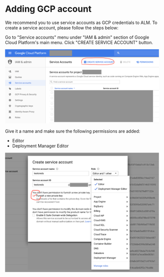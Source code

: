# Adding GCP account

We recommend you to use service accounts as GCP credentials to ALM. To create a service account, please follow the steps below:

Go to "Service accounts" menu under "IAM & admin" section of Google Cloud Platform's main menu. Click "CREATE SERVICE ACCOUNT" button.

![](../.gitbook/assets/add-sa.png)

Give it a name and make sure the following permissions are added:

* Editor
* Deployment Manager Editor

![](../.gitbook/assets/permissions%20%281%29.png)

